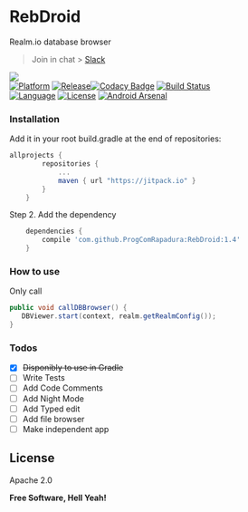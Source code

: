 
# RebDroid

Realm.io database browser

> Join in chat > [Slack](https://progcomrapadura.slack.com/)

<a href="http://www.methodscount.com/?lib=com.github.ProgComRapadura%3ARebDroid%3A%2B"><img src="https://img.shields.io/badge/Methods and size-core: 312 | deps: 24381 | 85 KB-e91e63.svg"/></a><br>
[![Platform](http://img.shields.io/badge/platform-android-brightgreen.svg?style=flat)](http://developer.android.com/index.html)
[![Release](https://jitpack.io/v/ProgComRapadura/RebDroid.svg)](https://jitpack.io/#ProgComRapadura/RebDroid)[![Codacy Badge](https://api.codacy.com/project/badge/Grade/3c606e0053574faebc617392aa1d5a3c)](https://www.codacy.com/app/ProgComRapadura/RebDroid?utm_source=github.com&amp;utm_medium=referral&amp;utm_content=ProgComRapadura/RebDroid&amp;utm_campaign=Badge_Grade)
[![Build Status](https://travis-ci.org/ProgComRapadura/RebDroid.svg?branch=master)](https://travis-ci.org/ProgComRapadura/RebDroid)<br>
[![Language](http://img.shields.io/badge/language-java-orange.svg?style=flat)](http://www.oracle.com/technetwork/java/javase/downloads/index.html) [![License](http://img.shields.io/badge/license-apache2.0-lightgrey.svg?style=flat)](http://www.apache.org/licenses/LICENSE-2.0)
[![Android Arsenal](https://img.shields.io/badge/Android%20Arsenal-RebDroid-brightgreen.svg?style=flat)](http://android-arsenal.com/details/1/3804)
### Installation

Add it in your root build.gradle at the end of repositories:

```groovy	
allprojects {
		repositories {
			...
			maven { url "https://jitpack.io" }
		}
	}
```
Step 2. Add the dependency
```groovy
	dependencies {
	    compile 'com.github.ProgComRapadura:RebDroid:1.4'
	}
```
### How to use

Only call
```java
public void callDBBrowser() {
   DBViewer.start(context, realm.getRealmConfig());
}

```

### Todos

 * [x] <s>Disponibly to use in Gradle</s>
 * [ ] Write Tests
 * [ ] Add Code Comments
 * [ ] Add Night Mode
 * [ ] Add Typed edit
 * [ ] Add file browser
 * [ ] Make independent app

License
----

Apache 2.0

**Free Software, Hell Yeah!**
